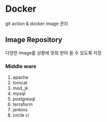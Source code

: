 # Docker
git action & docker image 관리
## Image Repository
다양한 image를 상황에 맞춰 받아 쓸 수 있도록 저장
### Middle ware
1. apache
2. tomcat
3. mod_jk
4. mysql
5. postgresql
6. terraform
7. jenkins
8. circle ci
